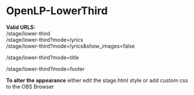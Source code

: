 # OpenLP-LowerThird

<b>Valid URLS:</b></br>
/stage/lower-third</br>
/stage/lower-third?mode=lyrics</br>
/stage/lower-third?mode=lyrics&show_images=false</br>

/stage/lower-third?mode=title

/stage/lower-third?mode=footer

<b>To alter the appearance</b> either edit the stage.html style or add custom css to the OBS Browser
